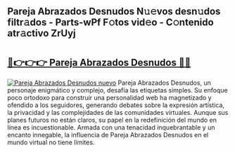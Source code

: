 ## Pareja Abrazados Desnudos N𝚞𝚎vos desn𝚞dos filtr𝚊dos - Parts-wPf F𝚘tos vid𝚎o - C𝚘ntenido atr𝚊ctivo ZrUyj

# <h2><a href="http://mbcr3uq.tromn.icu/?c=Pareja+Abrazados+Desnudos">🔗👉👉👉 Pareja Abrazados Desnudos 🔗🔗</a></h2>

[![Pareja Abrazados Desnudos nuevo](https://i.imgur.com/pEAQMta.gif)](http://mbcr3uq.tromn.icu/?c=Pareja+Abrazados+Desnudos)
Pareja Abrazados Desnudos, un personaje enigmático y complejo, desafía las etiquetas simples. Su enfoque poco ortodoxo para construir una personalidad web ha magnetizado y ofendido a los seguidores, generando debates sobre la expresión artística, la privacidad y las complejidades de las comunidades virtuales. Aunque sus planes futuros no están claros, su papel en la redefinición del mundo en línea es incuestionable. Armada con una tenacidad inquebrantable y un encanto innegable, la influencia de Pareja Abrazados Desnudos en el mundo virtual no tiene límites.
